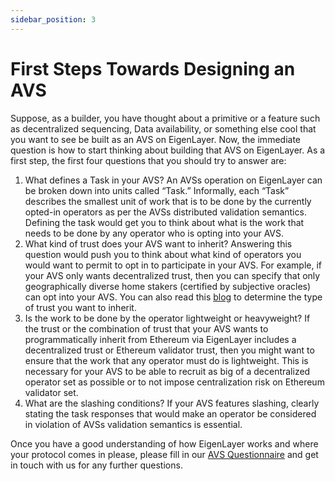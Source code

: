 ```yaml
---
sidebar_position: 3
---
```


# First Steps Towards Designing an AVS

Suppose, as a builder, you have thought about a primitive or a feature such as decentralized sequencing, Data availability, or something else cool that you want to see be built as an AVS on EigenLayer. Now, the immediate question is how to start thinking about building that AVS on EigenLayer. As a first step, the first four questions that you should try to answer are:

1. What defines a Task in your AVS? An AVSs operation on EigenLayer can be broken down into units called “Task.” Informally, each “Task” describes the smallest unit of work that is to be done by the currently opted-in operators as per the AVSs distributed validation semantics. Defining the task would get you to think about what is the work that needs to be done by any operator who is opting into your AVS.
2. What kind of trust does your AVS want to inherit? Answering this question would push you to think about what kind of operators you would want to permit to opt in to participate in your AVS. For example, if your AVS only wants decentralized trust, then you can specify that only geographically diverse home stakers (certified by subjective oracles) can opt into your AVS. You can also read this [blog](https://www.blog.eigenlayer.xyz/the-three-dimensions-of-programmable-trust/) to determine the type of trust you want to inherit.
3. Is the work to be done by the operator lightweight or heavyweight? If the trust or the combination of trust that your AVS wants to programmatically inherit from Ethereum via EigenLayer includes a decentralized trust or Ethereum validator trust, then you might want to ensure that the work that any operator must do is lightweight. This is necessary for your AVS to be able to recruit as big of a decentralized operator set as possible or to not impose centralization risk on Ethereum validator set.
4. What are the slashing conditions? If your AVS features slashing, clearly stating the task responses that would make an operator be considered in violation of AVSs validation semantics is essential.

Once you have a good understanding of how EigenLayer works and where your protocol comes in please, please fill in our [AVS Questionnaire](https://bit.ly/avsquestions) and get in touch with us for any further questions.
